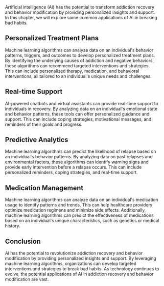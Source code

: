 
Artificial intelligence (AI) has the potential to transform addiction recovery and behavior modification by providing personalized insights and support. In this chapter, we will explore some common applications of AI in breaking bad habits.

Personalized Treatment Plans
----------------------------

Machine learning algorithms can analyze data on an individual's behavior patterns, triggers, and outcomes to develop personalized treatment plans. By identifying the underlying causes of addiction and negative behaviors, these algorithms can recommend targeted interventions and strategies. This can include personalized therapy, medication, and behavioral interventions, all tailored to an individual's unique needs and challenges.

Real-time Support
-----------------

AI-powered chatbots and virtual assistants can provide real-time support to individuals in recovery. By analyzing data on an individual's emotional state and behavior patterns, these tools can offer personalized guidance and support. This can include coping strategies, motivational messages, and reminders of their goals and progress.

Predictive Analytics
--------------------

Machine learning algorithms can predict the likelihood of relapse based on an individual's behavior patterns. By analyzing data on past relapses and environmental factors, these algorithms can identify warning signs and provide early intervention before a relapse occurs. This can include personalized reminders, coping strategies, and real-time support.

Medication Management
---------------------

Machine learning algorithms can analyze data on an individual's medication usage to identify patterns and trends. This can help healthcare providers optimize medication regimens and minimize side effects. Additionally, machine learning algorithms can predict the effectiveness of medications based on an individual's unique characteristics, such as genetics or medical history.

Conclusion
----------

AI has the potential to revolutionize addiction recovery and behavior modification by providing personalized insights and support. By leveraging machine learning algorithms, organizations can develop targeted interventions and strategies to break bad habits. As technology continues to evolve, the potential applications of AI in addiction recovery and behavior modification are vast.
